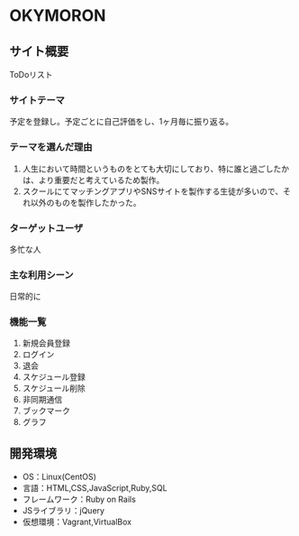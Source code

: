 # OKYMORON

## サイト概要
ToDoリスト

### サイトテーマ
予定を登録し。予定ごとに自己評価をし、1ヶ月毎に振り返る。

### テーマを選んだ理由
1. 人生において時間というものをとても大切にしており、特に誰と過ごしたかは、より重要だと考えているため製作。
2. スクールにてマッチングアプリやSNSサイトを製作する生徒が多いので、それ以外のものを製作したかった。

### ターゲットユーザ
多忙な人

### 主な利用シーン
日常的に

### 機能一覧
1. 新規会員登録
2. ログイン
3. 退会
4. スケジュール登録
5. スケジュール削除
6. 非同期通信
7. ブックマーク
8. グラフ

## 開発環境
- OS：Linux(CentOS)
- 言語：HTML,CSS,JavaScript,Ruby,SQL
- フレームワーク：Ruby on Rails
- JSライブラリ：jQuery
- 仮想環境：Vagrant,VirtualBox

